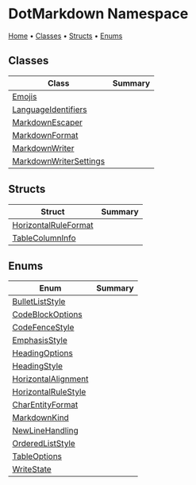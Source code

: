 # DotMarkdown Namespace

[Home](../README.md) &#x2022; [Classes](#classes) &#x2022; [Structs](#structs) &#x2022; [Enums](#enums)

## Classes

| Class | Summary |
| ----- | ------- |
| [Emojis](Emojis/README.md) | |
| [LanguageIdentifiers](LanguageIdentifiers/README.md) | |
| [MarkdownEscaper](MarkdownEscaper/README.md) | |
| [MarkdownFormat](MarkdownFormat/README.md) | |
| [MarkdownWriter](MarkdownWriter/README.md) | |
| [MarkdownWriterSettings](MarkdownWriterSettings/README.md) | |

## Structs

| Struct | Summary |
| ------ | ------- |
| [HorizontalRuleFormat](HorizontalRuleFormat/README.md) | |
| [TableColumnInfo](TableColumnInfo/README.md) | |

## Enums

| Enum | Summary |
| ---- | ------- |
| [BulletListStyle](BulletListStyle/README.md) | |
| [CodeBlockOptions](CodeBlockOptions/README.md) | |
| [CodeFenceStyle](CodeFenceStyle/README.md) | |
| [EmphasisStyle](EmphasisStyle/README.md) | |
| [HeadingOptions](HeadingOptions/README.md) | |
| [HeadingStyle](HeadingStyle/README.md) | |
| [HorizontalAlignment](HorizontalAlignment/README.md) | |
| [HorizontalRuleStyle](HorizontalRuleStyle/README.md) | |
| [CharEntityFormat](CharEntityFormat/README.md) | |
| [MarkdownKind](MarkdownKind/README.md) | |
| [NewLineHandling](NewLineHandling/README.md) | |
| [OrderedListStyle](OrderedListStyle/README.md) | |
| [TableOptions](TableOptions/README.md) | |
| [WriteState](WriteState/README.md) | |

